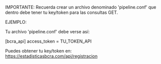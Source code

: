 IMPORTANTE: Recuerda crear un archivo denominado 'pipeline.conf' que dentro debe tener tu key/token para las consultas GET.

EJEMPLO:

Tu archivo 'pipeline.conf' debe verse así:

  [bcra_api]
  access_token = TU_TOKEN_API
  
Puedes obtener tu key/token en: https://estadisticasbcra.com/api/registracion

